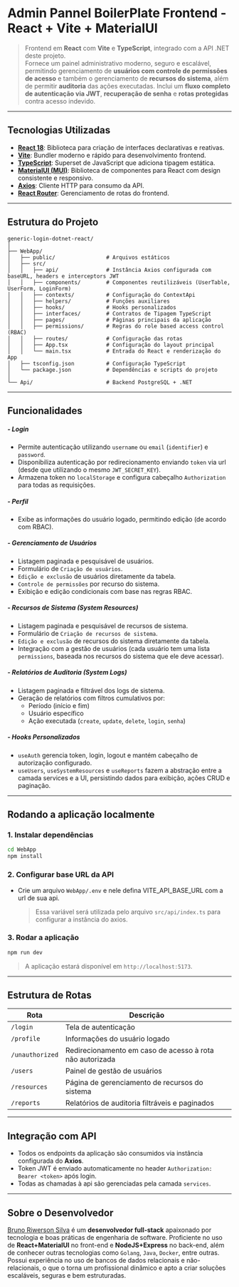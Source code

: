 # Admin Pannel BoilerPlate Frontend - React + Vite + MaterialUI

> Frontend em **React** com **Vite** e **TypeScript**, integrado com a API .NET deste projeto.  
> Fornece um painel administrativo moderno, seguro e escalável, permitindo gerenciamento de **usuários com controle de permissões de acesso** e também o gerenciamento de **recursos do sistema**, além de permitir **auditoria** das ações executadas.
> Inclui um **fluxo completo de autenticação via JWT**, **recuperação de senha** e **rotas protegidas** contra acesso indevido.

---

## Tecnologias Utilizadas

- [**React 18**](https://reactjs.org/): Biblioteca para criação de interfaces declarativas e reativas.
- [**Vite**](https://vitejs.dev/): Bundler moderno e rápido para desenvolvimento frontend.
- [**TypeScript**](https://www.typescriptlang.org/): Superset de JavaScript que adiciona tipagem estática.
- [**MaterialUI (MUI)**](https://mui.com/): Biblioteca de componentes para React com design consistente e responsivo.
- [**Axios**](https://axios-http.com/): Cliente HTTP para consumo da API.
- [**React Router**](https://reactrouter.com/): Gerenciamento de rotas do frontend.

---

## Estrutura do Projeto

```
generic-login-dotnet-react/
│
├── WebApp/
│   ├── public/                # Arquivos estáticos
│   ├── src/
│   │   ├── api/               # Instância Axios configurada com baseURL, headers e interceptors JWT
│   │   ├── components/        # Componentes reutilizáveis (UserTable, UserForm, LoginForm)
│   │   ├── contexts/          # Configuração do ContextApi
│   │   ├── helpers/           # Funções auxiliares
│   │   ├── hooks/             # Hooks personalizados
│   │   ├── interfaces/        # Contratos de Tipagem TypeScript
│   │   ├── pages/             # Páginas principais da aplicação
│   │   ├── permissions/       # Regras do role based access control (RBAC)
│   │   ├── routes/            # Configuração das rotas
│   │   ├── App.tsx            # Configuração do layout principal
│   │   └── main.tsx           # Entrada do React e renderização do App
│   ├── tsconfig.json          # Configuração TypeScript
│   └── package.json           # Dependências e scripts do projeto
│
└── Api/                       # Backend PostgreSQL + .NET
```

---

## Funcionalidades

##### - Login

- Permite autenticação utilizando `username` ou `email` (`identifier`) e `password`.
- Disponibiliza autenticação por redirecionamento enviando `token` via url (desde que utilizando o mesmo `JWT_SECRET_KEY`).
- Armazena token no `localStorage` e configura cabeçalho `Authorization` para todas as requisições.

##### - Perfil

- Exibe as informações do usuário logado, permitindo edição (de acordo com RBAC).

##### - Gerenciamento de Usuários

- Listagem paginada e pesquisável de usuários.
- Formulário de `Criação de usuários`.
- `Edição e exclusão` de usuários diretamente da tabela.
- `Controle de permissões` por recurso do sistema.
- Exibição e edição condicionais com base nas regras RBAC.

##### - Recursos de Sistema (System Resources)

- Listagem paginada e pesquisável de recursos de sistema.
- Formulário de `Criação de recursos de sistema`.
- `Edição e exclusão` de recursos do sistema diretamente da tabela.
- Integração com a gestão de usuários (cada usuário tem uma lista `permissions`, baseada nos recursos do sistema que ele deve acessar).

##### - Relatórios de Auditoria (System Logs)

- Listagem paginada e filtrável dos logs de sistema.
- Geração de relatórios com filtros cumulativos por:
  - Período (início e fim)
  - Usuário específico
  - Ação executada (`create`, `update`, `delete`, `login`, `senha`)

##### - Hooks Personalizados

- `useAuth` gerencia token, login, logout e mantém cabeçalho de autorização configurado.
- `useUsers`, `useSystemResources` e `useReports` fazem a abstração entre a camada services e a UI, persistindo dados para exibição, ações CRUD e paginação.

---

## Rodando a aplicação localmente

### 1. Instalar dependências

```bash
cd WebApp
npm install
```

### 2. Configurar base URL da API

- Crie um arquivo `WebApp/.env` e nele defina VITE_API_BASE_URL com a url de sua api.
  > Essa variável será utilizada pelo arquivo `src/api/index.ts` para configurar a instância do axios.

### 3. Rodar a aplicação

```bash
npm run dev
```

> A aplicação estará disponível em `http://localhost:5173`.

---

## Estrutura de Rotas

| Rota            | Descrição                                                |
| --------------- | -------------------------------------------------------- |
| `/login`        | Tela de autenticação                                     |
| `/profile`      | Informações do usuário logado                            |
| `/unauthorized` | Redirecionamento em caso de acesso à rota não autorizada |
| `/users`        | Painel de gestão de usuários                             |
| `/resources`    | Página de gerenciamento de recursos do sistema           |
| `/reports`      | Relatórios de auditoria filtráveis e paginados           |

---

## Integração com API

- Todos os endpoints da aplicação são consumidos via instância configurada do **Axios**.
- Token JWT é enviado automaticamente no header `Authorization: Bearer <token>` após login.
- Todas as chamadas à api são gerenciadas pela camada `services`.

---

## Sobre o Desenvolvedor

[Bruno Riwerson Silva](https://www.linkedin.com/in/bruno-riwerson/) é um **desenvolvedor full-stack** apaixonado por tecnologia e boas práticas de engenharia de software. Proficiente no uso de **React+MaterialUI** no front-end e **NodeJS+Express** no back-end, além de conhecer outras tecnologias como `Golang`, `Java`, `Docker`, entre outras. Possui experiência no uso de bancos de dados relacionais e não-relacionais, o que o torna um profissional dinâmico e apto a criar soluções escaláveis, seguras e bem estruturadas.
